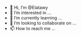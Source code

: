 - 👋 Hi, I’m @Elatawy
- 👀 I’m interested in ...
- 🌱 I’m currently learning ...
- 💞️ I’m looking to collaborate on ...
- 📫 How to reach me ...

<!---
Elatawy/Elatawy is a ✨ special ✨ repository because its `README.md` (this file) appears on your GitHub profile.
You can click the Preview link to take a look at your changes.
--->
